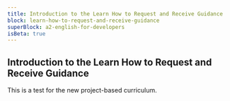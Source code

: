 ```yaml
---
title: Introduction to the Learn How to Request and Receive Guidance
block: learn-how-to-request-and-receive-guidance
superBlock: a2-english-for-developers
isBeta: true
---
```


## Introduction to the Learn How to Request and Receive Guidance

This is a test for the new project-based curriculum.
